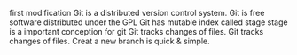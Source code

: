 first modification
Git is a distributed version control system.
Git is free software distributed under the GPL
Git has mutable index called stage
stage is a important conception for git
Git tracks changes of files.
Git tracks changes of files.
Creat a new branch is quick & simple.